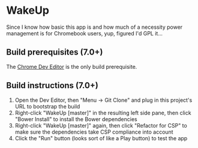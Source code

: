 WakeUp
======

Since I know how basic this app is and how much of a necessity power management is for Chromebook users, yup, figured I'd GPL it...

Build prerequisites (7.0+)
--------------------------

The [Chrome Dev Editor](https://chrome.google.com/webstore/detail/chrome-dev-editor-develop/pnoffddplpippgcfjdhbmhkofpnaalpg) is the only build prerequisite.

Build instructions (7.0+)
-------------------------

1. Open the Dev Editor, then "Menu -> Git Clone" and plug in this project's URL to bootstrap the build
2. Right-click "WakeUp [master]" in the resulting left side pane, then click "Bower Install" to install the Bower dependencies
3. Right-click "WakeUp [master]" again, then click "Refactor for CSP" to make sure the dependencies take CSP compliance into account
4. Click the "Run" button (looks sort of like a Play button) to test the app
